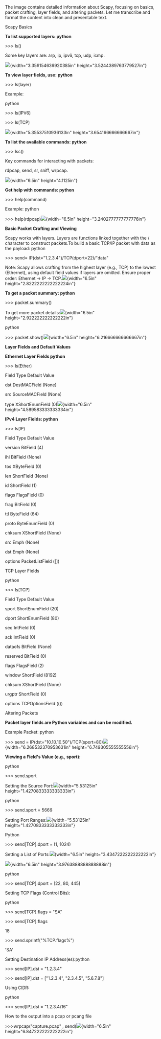 The image contains detailed information about Scapy, focusing on basics,
packet crafting, layer fields, and altering packets. Let me transcribe
and format the content into clean and presentable text.

Scapy Basics

**To list supported layers: python**

\>\>\> ls()

Some key layers are: arp, ip, ipv6, tcp, udp, icmp.

![](media/image1.jpeg){width="3.359154636920385in"
height="3.5244389763779527in"}

**To view layer fields, use: python**

\>\>\> ls(layer)

Example:

python

\>\>\> ls(IPV6)

\>\>\> ls(TCP)

![](media/image2.jpeg){width="5.35537510936133in"
height="3.654166666666667in"}

**To list the available commands: python**

\>\>\> lsc()

Key commands for interacting with packets:

rdpcap, send, sr, sniff, wrpcap.

![](media/image3.jpeg){width="6.5in" height="4.1125in"}

**Get help with commands: python**

\>\>\> help(command)

Example: python

\>\>\> help(rdpcap)![](media/image4.jpeg){width="6.5in"
height="3.2402777777777776in"}

**Basic Packet Crafting and Viewing**

Scapy works with layers. Layers are functions linked together with the /
character to construct packets.To build a basic TCP/IP packet with data
as the payload: python

\>\>\> send= IP(dst=\"1.2.3.4\")/TCP(dport=22)/\"data\"

Note: Scapy allows crafting from the highest layer (e.g., TCP) to the
lowest (Ethernet), using default field values if layers are omitted.
Ensure proper order: Ethernet -\> IP -\>
TCP.![](media/image5.jpeg){width="6.5in" height="2.8222222222222224in"}

**To get a packet summary: python**

\>\>\> packet.summary()

To get more packet details:![](media/image6.jpeg){width="6.5in"
height="2.922222222222222in"}

python

\>\>\> packet.show()![](media/image7.jpeg){width="6.5in"
height="6.216666666666667in"}

**Layer Fields and Default Values**

**Ethernet Layer Fields python**

\>\>\> ls(Ether)

Field Type Default Value

dst DestMACField (None)

src SourceMACField (None)

type XShortEnumField (0)![](media/image8.jpeg){width="6.5in"
height="4.589583333333334in"}

**IPv4 Layer Fields: python**

\>\>\> ls(IP)

Field Type Default Value

version BitField (4)

ihl BitField (None)

tos XByteField (0)

len ShortField (None)

id ShortField (1)

flags FlagsField (0)

frag BitField (0)

ttl ByteField (64)

proto ByteEnumField (0)

chksum XShortField (None)

src Emph (None)

dst Emph (None)

options PacketListField (\[\])

TCP Layer Fields

python

\>\>\> ls(TCP)

Field Type Default Value

sport ShortEnumField (20)

dport ShortEnumField (80)

seq IntField (0)

ack IntField (0)

dataofs BitField (None)

reserved BitField (0)

flags FlagsField (2)

window ShortField (8192)

chksum XShortField (None)

urgptr ShortField (0)

options TCPOptionsField (())

Altering Packets

**Packet layer fields are Python variables and can be modified.**

Example Packet: python

\>\>\> send =
IP(dst=\"10.10.10.50\")/TCP(sport=80)![](media/image9.jpeg){width="6.268532370953631in"
height="6.749305555555556in"}

**Viewing a Field\'s Value (e.g., sport):**

python

\>\>\> send.sport

Setting the Source Port:![](media/image10.jpeg){width="5.53125in"
height="1.4270833333333333in"}

python

\>\>\> send.sport = 5666

Setting Port Ranges:![](media/image10.jpeg){width="5.53125in"
height="1.4270833333333333in"}

Python

\>\>\> send\[TCP\].dport = (1, 1024)

Setting a List of Ports:![](media/image11.jpeg){width="6.5in"
height="3.4347222222222222in"}

![](media/image12.jpeg){width="6.5in" height="3.9763888888888888in"}

python

\>\>\> send\[TCP\].dport = \[22, 80, 445\]

Setting TCP Flags (Control Bits):

python

\>\>\> send\[TCP\].flags = \"SA\"

\>\>\> send\[TCP\].flags

18

\>\>\> send.sprintf(\"%TCP.flags%\")

\'SA\'

Setting Destination IP Address(es):python

\>\>\> send\[IP\].dst = \"1.2.3.4\"

\>\>\> send\[IP\].dst = \[\"1.2.3.4\", \"2.3.4.5\", \"5.6.7.8\"\]

Using CIDR:

python

\>\>\> send\[IP\].dst = \"1.2.3.4/16\"

How to the output into a pcap or pcang file

\>\>\>wrpcap("capture.pcap" , send)![](media/image13.jpeg){width="6.5in"
height="6.847222222222222in"}

